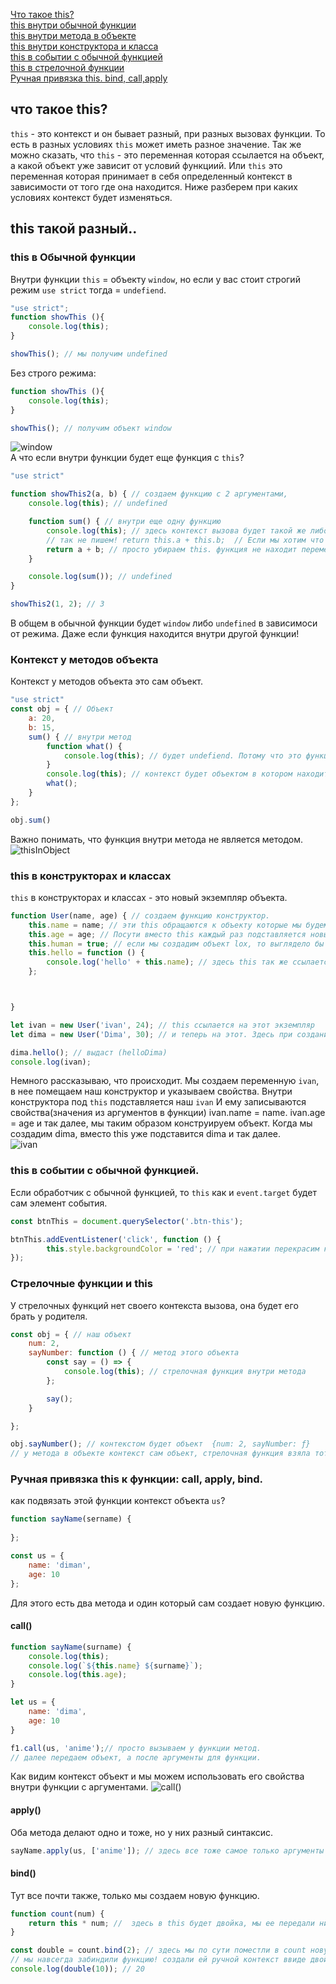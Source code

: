 [Что такое this?](#this)<br>
[this внутри обычной функции](#function)<br>
[this внутри метода в объекте](#object)<br>
[this внутри конструктора и класса](#classes)<br>
[this в событии с обычной функцией](#add)<br>
[this в стрелочной функции](#arrfun)<br>
[Ручная привязка this. bind, call,apply](#oye)<br>

## <a name="this"> что такое this? </a>
`this` - это контекст и он бывает разный, при разных вызовах функции. То есть в разных условиях `this` может иметь разное значение.
Так же можно сказать, что `this` - это переменная которая ссылается на объект, а какой объект уже зависит от условий функциий.
Или `this` это переменная которая принимает в себя определенный контекст в зависимости от того где она находится.
Ниже разберем при каких условиях контекст будет изменяться.

##  this такой разный..

### <a name="function"> this в  Обычной функции </a> 
Внутри функции `this` = объекту `window`, но если у вас стоит строгий режим `use strict` тогда = `undefiend`.
```javaScript
"use strict";
function showThis (){
    console.log(this); 
}

showThis(); // мы получим undefined
```
Без строго режима:
```javaScript
function showThis (){
    console.log(this); 
}

showThis(); // получим объект window
```
![window](https://github.com/Aquariids/Js-Ts-React-etc../blob/main/JavaScript/img/windowThis.png)<br>
А что если внутри функции будет еще функция с `this`?
```javaScript
"use strict"

function showThis2(a, b) { // создаем функцию с 2 аргументами, 
    console.log(this); // undefined

    function sum() { // внутри еще одну функцию
        console.log(this); // здесь контекст вызова будет такой же либо window либо undefiend.
        // так не пишем! return this.a + this.b;  // Если мы хотим что бы функция работала, нужно сделать замыкание.
        return a + b; // просто убираем this. функция не находит переменные a и b здесь и ищет их в функции выше 
    }

    console.log(sum()); // undefined
}

showThis2(1, 2); // 3
```
В общем в обычной функции будет `window` либо `undefined` в зависимоси от режима. Даже если функция находится внутри другой функции!
### <a name="object"> Контекст у методов объекта </a>
Контекст у методов объекта это сам объект.
```javaScript
"use strict"
const obj = { // Объект 
    a: 20,
    b: 15,
    sum() { // внутри метод
        function what() {
            console.log(this); // будет undefiend. Потому что это функция внутри метода, а не сам метод объекта,
        }
        console.log(this); // контекст будет объектом в котором находится функция
        what();
    }
};

obj.sum()
```
Важно понимать, что функция внутри метода не является методом.<br>
![thisInObject](https://github.com/Aquariids/Js-Ts-React-etc../blob/main/JavaScript/img/thisInObject.png)<br>


### <a name="classes"> this в конструкторах и классах </a>
`this` в конструкторах и классах - это новый экземпляр объекта.
```javaScript
function User(name, age) { // создаем функцию конструктор.
    this.name = name; // эти this обращаются к объекту которые мы будем создавать 
    this.age = age; // Посути вместо this каждый раз подставляется новый экземпляр объекта.
    this.human = true; // если мы создадим объект lox, то выглядело бы это так lox.age и тд.
    this.hello = function () {
        console.log('hello' + this.name); // здесь this так же ссылается на объект который мы создали и берет его свойство name  
    };



}

let ivan = new User('ivan', 24); // this ссылается на этот экземпляр
let dima = new User('Dima', 30); // и теперь на этот. Здесь при создании мы сразу передаем значения в наши свойства name и age

dima.hello(); // выдаст (helloDima)
console.log(ivan);
```
Немного рассказываю, что происходит. Мы создаем переменную `ivan`, в нее помещаем наш конструктор и указываем свойства. Внутри конструктора под `this` подставляется наш `ivan`
И ему записываются свойства(значения из аргументов в функции) ivan.name = name. ivan.age = age и так далее, мы таким образом конструируем объект. Когда мы создадим dima, вместо this уже подставится dima и так далее.<br>
![ivan](https://github.com/Aquariids/Js-Ts-React-etc../blob/main/JavaScript/img/ivanThis.png)<br>


### <a name="add"> this в событии с обычной функцией. </a>
Если обработчик с обычной функцией, то `this` как и `event.target` будет сам элемент события.
```javaScript
const btnThis = document.querySelector('.btn-this');

btnThis.addEventListener('click', function () {
        this.style.backgroundColor = 'red'; // при нажатии перекрасим кнопку в красный, так как this - элемент события
});
```
### <a name="arrfun"> Стрелочные функции и this </a>
У стрелочных функций нет своего контекста вызова, она будет его брать у родителя.
```javaScript
const obj = { // наш объект
    num: 2,
    sayNumber: function () { // метод этого объекта
        const say = () => {
            console.log(this); // стрелочная функция внутри метода
        };

        say();
    }

};

obj.sayNumber(); // контекстом будет объект  {num: 2, sayNumber: ƒ}
// у метода в объекте контекст сам объект, стрелочная функция взяла тот же контекст, что и у метода в котором она находится.

```
### <a name="oye"> Ручная привязка this к функции: call, apply, bind. </a>

 как подвязать этой функции контекст объекта `us`?
```javaScript
function sayName(sername) {           
    
};

const us = {
    name: 'diman',
    age: 10
};
```
Для этого есть два метода и один который сам создает новую функцию.
#### call()
```javaScript
function sayName(surname) {
    console.log(this);
    console.log(`${this.name} ${surname}`);
    console.log(this.age);
}

let us = {
    name: 'dima',
    age: 10
}

f1.call(us, 'anime');// просто вызываем у функции метод.
// далее передаем объект, а после аргументы для функции.
```
Как видим контекст объект и мы можем использовать его свойства внутри функции с аргументами.
![call()](https://github.com/Aquariids/Js-Ts-React-etc../blob/main/JavaScript/img/call.png)<br>
#### apply()
Оба  метода делают одно и тоже, но у них разный синтаксис.
```javaScript
sayName.apply(us, ['anime']); // здесь все тоже самое только аргументы внутри массива
```
#### bind()
Тут все почти также, только мы создаем новую функцию.
```javaScript
function count(num) {
    return this * num; //  здесь в this будет двойка, мы ее передали ниже.
}

const double = count.bind(2); // здесь мы по сути поместли в count новую функцию и забиндили в this = 2
// мы навсегда забиндили функцию! создали ей ручной контекст ввиде двойки и теперь просто вызываем нашу double и передам нужный аргумент 
console.log(double(10)); // 20
```

